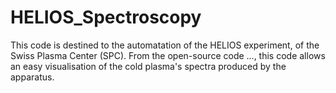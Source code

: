 # HELIOS_Spectroscopy

This code is destined to the automatation of the HELIOS experiment, of the Swiss Plasma Center (SPC). From the open-source code ..., this code allows an easy visualisation of the cold plasma's spectra produced by the apparatus.